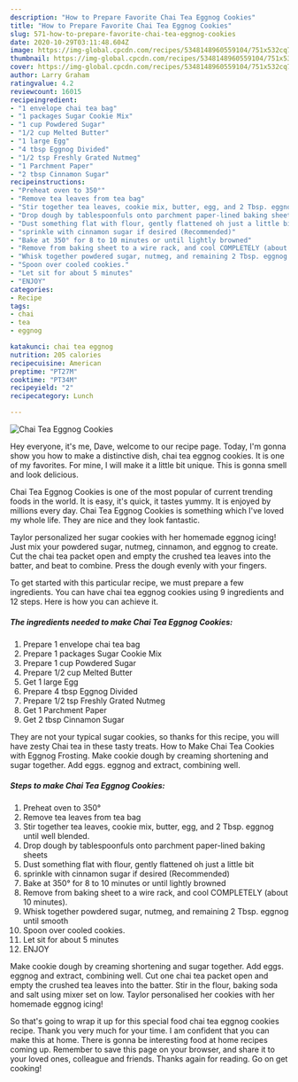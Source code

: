 ```yaml
---
description: "How to Prepare Favorite Chai Tea Eggnog Cookies"
title: "How to Prepare Favorite Chai Tea Eggnog Cookies"
slug: 571-how-to-prepare-favorite-chai-tea-eggnog-cookies
date: 2020-10-29T03:11:48.604Z
image: https://img-global.cpcdn.com/recipes/5348148960559104/751x532cq70/chai-tea-eggnog-cookies-recipe-main-photo.jpg
thumbnail: https://img-global.cpcdn.com/recipes/5348148960559104/751x532cq70/chai-tea-eggnog-cookies-recipe-main-photo.jpg
cover: https://img-global.cpcdn.com/recipes/5348148960559104/751x532cq70/chai-tea-eggnog-cookies-recipe-main-photo.jpg
author: Larry Graham
ratingvalue: 4.2
reviewcount: 16015
recipeingredient:
- "1 envelope chai tea bag"
- "1 packages Sugar Cookie Mix"
- "1 cup Powdered Sugar"
- "1/2 cup Melted Butter"
- "1 large Egg"
- "4 tbsp Eggnog Divided"
- "1/2 tsp Freshly Grated Nutmeg"
- "1 Parchment Paper"
- "2 tbsp Cinnamon Sugar"
recipeinstructions:
- "Preheat oven to 350°"
- "Remove tea leaves from tea bag"
- "Stir together tea leaves, cookie mix, butter, egg, and 2 Tbsp. eggnog until well blended."
- "Drop dough by tablespoonfuls onto parchment paper-lined baking sheets"
- "Dust something flat with flour, gently flattened oh just a little bit"
- "sprinkle with cinnamon sugar if desired (Recommended)"
- "Bake at 350° for 8 to 10 minutes or until lightly browned"
- "Remove from baking sheet to a wire rack, and cool COMPLETELY (about 10 minutes)."
- "Whisk together powdered sugar, nutmeg, and remaining 2 Tbsp. eggnog until smooth"
- "Spoon over cooled cookies."
- "Let sit for about 5 minutes"
- "ENJOY"
categories:
- Recipe
tags:
- chai
- tea
- eggnog

katakunci: chai tea eggnog 
nutrition: 205 calories
recipecuisine: American
preptime: "PT27M"
cooktime: "PT34M"
recipeyield: "2"
recipecategory: Lunch

---
```



![Chai Tea Eggnog Cookies](https://img-global.cpcdn.com/recipes/5348148960559104/751x532cq70/chai-tea-eggnog-cookies-recipe-main-photo.jpg)

Hey everyone, it's me, Dave, welcome to our recipe page. Today, I'm gonna show you how to make a distinctive dish, chai tea eggnog cookies. It is one of my favorites. For mine, I will make it a little bit unique. This is gonna smell and look delicious.

Chai Tea Eggnog Cookies is one of the most popular of current trending foods in the world. It is easy, it's quick, it tastes yummy. It is enjoyed by millions every day. Chai Tea Eggnog Cookies is something which I've loved my whole life. They are nice and they look fantastic.

Taylor personalized her sugar cookies with her homemade eggnog icing! Just mix your powdered sugar, nutmeg, cinnamon, and eggnog to create. Cut the chai tea packet open and empty the crushed tea leaves into the batter, and beat to combine. Press the dough evenly with your fingers.


To get started with this particular recipe, we must prepare a few ingredients. You can have chai tea eggnog cookies using 9 ingredients and 12 steps. Here is how you can achieve it.

<!--inarticleads1-->

##### The ingredients needed to make Chai Tea Eggnog Cookies:

1. Prepare 1 envelope chai tea bag
1. Prepare 1 packages Sugar Cookie Mix
1. Prepare 1 cup Powdered Sugar
1. Prepare 1/2 cup Melted Butter
1. Get 1 large Egg
1. Prepare 4 tbsp Eggnog Divided
1. Prepare 1/2 tsp Freshly Grated Nutmeg
1. Get 1 Parchment Paper
1. Get 2 tbsp Cinnamon Sugar


They are not your typical sugar cookies, so thanks for this recipe, you will have zesty Chai tea in these tasty treats. How to Make Chai Tea Cookies with Eggnog Frosting. Make cookie dough by creaming shortening and sugar together. Add eggs. eggnog and extract, combining well. 

<!--inarticleads2-->

##### Steps to make Chai Tea Eggnog Cookies:

1. Preheat oven to 350°
1. Remove tea leaves from tea bag
1. Stir together tea leaves, cookie mix, butter, egg, and 2 Tbsp. eggnog until well blended.
1. Drop dough by tablespoonfuls onto parchment paper-lined baking sheets
1. Dust something flat with flour, gently flattened oh just a little bit
1. sprinkle with cinnamon sugar if desired (Recommended)
1. Bake at 350° for 8 to 10 minutes or until lightly browned
1. Remove from baking sheet to a wire rack, and cool COMPLETELY (about 10 minutes).
1. Whisk together powdered sugar, nutmeg, and remaining 2 Tbsp. eggnog until smooth
1. Spoon over cooled cookies.
1. Let sit for about 5 minutes
1. ENJOY


Make cookie dough by creaming shortening and sugar together. Add eggs. eggnog and extract, combining well. Cut one chai tea packet open and empty the crushed tea leaves into the batter. Stir in the flour, baking soda and salt using mixer set on low. Taylor personalised her cookies with her homemade eggnog icing! 

So that's going to wrap it up for this special food chai tea eggnog cookies recipe. Thank you very much for your time. I am confident that you can make this at home. There is gonna be interesting food at home recipes coming up. Remember to save this page on your browser, and share it to your loved ones, colleague and friends. Thanks again for reading. Go on get cooking!
